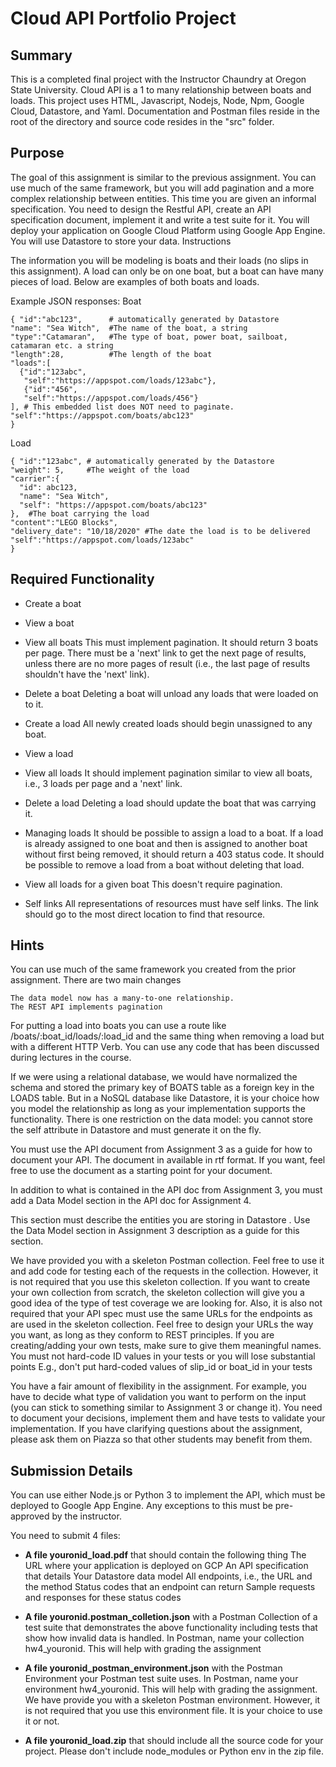 # Cloud API Portfolio Project

## Summary

This is a completed final project with the Instructor Chaundry at Oregon State University. Cloud API is a 1 to many relationship between boats and loads. This project uses HTML, Javascript, Nodejs, Node, Npm, Google Cloud, Datastore, and Yaml. Documentation and Postman files reside in the root of the directory and source code resides in the "src" folder.

## Purpose

The goal of this assignment is similar to the previous assignment. You can use much of the same framework, but you will add pagination and a more complex relationship between entities. This time you are given an informal specification. You need to design the Restful API, create an API specification document, implement it and write a test suite for it. You will deploy your application on Google Cloud Platform using Google App Engine. You will use Datastore to store your data.
Instructions

The information you will be modeling is boats and their loads (no slips in this assignment). A load can only be on one boat, but a boat can have many pieces of load. Below are examples of both boats and loads.

Example JSON responses: 
Boat
```
{ "id":"abc123",      # automatically generated by Datastore
"name": "Sea Witch",  #The name of the boat, a string
"type":"Catamaran",   #The type of boat, power boat, sailboat, catamaran etc. a string
"length":28,          #The length of the boat
"loads":[
  {"id":"123abc",
   "self":"https://appspot.com/loads/123abc"},
   {"id":"456",
   "self":"https://appspot.com/loads/456"}
], # This embedded list does NOT need to paginate.
"self":"https://appspot.com/boats/abc123"
}
```

Load

```
{ "id":"123abc", # automatically generated by the Datastore
"weight": 5,     #The weight of the load
"carrier":{
  "id": abc123,
  "name": "Sea Witch",
  "self": "https://appspot.com/boats/abc123"
},  #The boat carrying the load
"content":"LEGO Blocks",
"delivery_date": "10/18/2020" #The date the load is to be delivered
"self":"https://appspot.com/loads/123abc"
}
```
## Required Functionality

- Create a boat
- View a boat
- View all boats
    This must implement pagination.
    It should return 3 boats per page.
    There must be a 'next' link to get the next page of results, unless there are no more pages of result (i.e., the last page of results shouldn't have the 'next' link).

- Delete a boat
    Deleting a boat will unload any loads that were loaded on to it.
- Create a load
    All newly created loads should begin unassigned to any boat.
- View a load
- View all loads
    It should implement pagination similar to view all boats, i.e., 3 loads per page and a 'next' link.
- Delete a load
    Deleting a load should update the boat that was carrying it.
- Managing loads
    It should be possible to assign a load to a boat.
    If a load is already assigned to one boat and then is assigned to another boat without first being removed, it should return a 403 status code.
    It should be possible to remove a load from a boat without deleting that load.
- View all loads for a given boat
    This doesn't require pagination.
- Self links
    All representations of resources must have self links.
    The link should go to the most direct location to find that resource.

## Hints

You can use much of the same framework you created from the prior assignment. There are two main changes

    The data model now has a many-to-one relationship.
    The REST API implements pagination

For putting a load into boats you can use a route like /boats/:boat_id/loads/:load_id and the same thing when removing a load but with a different HTTP Verb.
You can use any code that has been discussed during lectures in the course.


If we were using a relational database, we would have normalized the schema and stored the primary key of BOATS table as a foreign key in the LOADS table. But in a NoSQL database like Datastore, it is your choice how you model the relationship as long as your implementation supports the functionality. There is one restriction on the data model: you cannot store the self attribute in Datastore and must generate it on the fly.


You must use the API document from Assignment 3 as a guide for how to document your API. The document in available in rtf format. If you want, feel free to use the document as a starting point for your document.


In addition to what is contained in the API doc from Assignment 3, you must add a Data Model section in the API doc for Assignment 4.


This section must describe the entities you are storing in Datastore .
Use the Data Model section in Assignment 3 description as a guide for this section.

We have provided you with a skeleton Postman collection.
Feel free to use it and add code for testing each of the requests in the collection.
However, it is not required that you use this skeleton collection. If you want to create your own collection from scratch, the skeleton collection will give you a good idea of the type of test coverage we are looking for.
Also, it is also not required that your API spec must use the same URLs for the endpoints as are used in the skeleton collection.
Feel free to design your URLs the way you want, as long as they conform to REST principles.
If you are creating/adding your own tests, make sure to give them meaningful names.
You must not hard-code ID values in your tests or you will lose substantial points
E.g., don't put hard-coded values of slip_id or boat_id in your tests

You have a fair amount of flexibility in the assignment. For example, you have to decide what type of validation you want to perform on the input (you can stick to something similar to Assignment 3 or change it). You need to document your decisions, implement them and have tests to validate your implementation.
If you have clarifying questions about the assignment, please ask them on Piazza so that other students may benefit from them.

## Submission Details

You can use either Node.js or Python 3 to implement the API, which must be deployed to Google App Engine.  Any exceptions to this must be pre-approved by the instructor.

You need to submit 4 files:

- **A file youronid_load.pdf** that should contain the following thing
    The URL where your application is deployed on GCP
    An API specification that details
        Your Datastore data model
        All endpoints, i.e., the URL and the method
        Status codes that an endpoint can return
        Sample requests and responses for these status codes

-    **A file youronid.postman_colletion.json** with a Postman Collection of a test suite that demonstrates the above functionality including tests that show how invalid data is handled. In Postman, name your collection hw4_youronid. This will help with grading the assignment

-    **A file youronid_postman_environment.json** with the Postman Environment your Postman test suite uses. In Postman, name your environment hw4_youronid. This will help with grading the assignment.
        We have provide you with a skeleton Postman environment. However, it is not required that you use this environment file. It is your choice to use it or not.

-    **A file youronid_load.zip** that should include all the source code for your project. Please don't include node_modules or Python env  in the zip file.